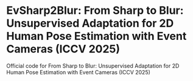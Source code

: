 # EvSharp2Blur: From Sharp to Blur: Unsupervised Adaptation for 2D Human Pose Estimation with Event Cameras (ICCV 2025)

Official code for From Sharp to Blur: Unsupervised Adaptation for 2D Human Pose Estimation with Event Cameras (ICCV 2025)

